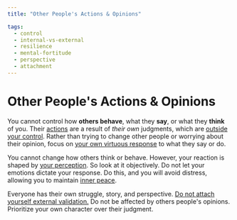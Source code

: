 ```yaml
---
title: "Other People's Actions & Opinions"

tags:
  - control
  - internal-vs-external
  - resilience
  - mental-fortitude
  - perspective
  - attachment
---
```


# Other People's Actions & Opinions

You cannot control how **others behave**, what they **say**, or what they
**think** of you. Their [actions](actions.md) are a result of _their own_
judgments, which are [outside your
control](dichotomy-control.md#what-is-outside-our-control). Rather than trying
to change other people or worrying about their opinion, focus on [your own
virtuous response](acting-virtue.md) to what they say or do.

You cannot change how others think or behave. However, your reaction is shaped
by [your perception](thoughts-judgments.md). So look at it objectively. Do not
let your emotions dictate your response. Do this, and you will avoid distress,
allowing you to maintain [inner peace](inner-peace.md).

Everyone has their own struggle, story, and perspective. [Do not attach yourself
external validation.](detachment-externals.md) Do not be affected by others
people's opinions. Prioritize your own character over their judgment.
